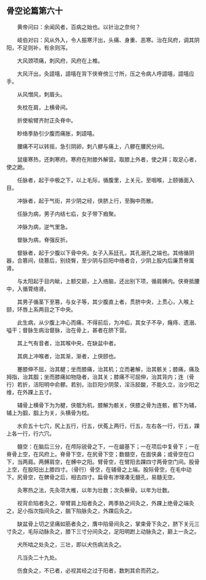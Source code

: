 ## 骨空论篇第六十


&emsp;&emsp;黄帝问曰：余闻风者，百病之始也。以针治之奈何？

&emsp;&emsp;岐伯对曰：风从外入，令人振寒汗出，头痛、身重、恶寒。治在风府，调其阴阳，不足则补，有余则泻。

&emsp;&emsp;大风颈项痛，刺风府，风府在上椎。

&emsp;&emsp;大风汗出，灸譩嘻，譩嘻在背下侠脊傍三寸所，压之令病人呼譩嘻，譩嘻应手。

&emsp;&emsp;从风憎风，刺眉头。

&emsp;&emsp;失枕在肩，上横骨间。

&emsp;&emsp;折使榆臂齐肘正灸脊中。

&emsp;&emsp;眇络季胁引少腹而痛胀，刺譩嘻。

&emsp;&emsp;腰痛不可以转摇，急引阴卵，刺八髎与痛上，八髎在腰尻分间。

&emsp;&emsp;鼠瘘寒热，还刺寒府。寒府在附膝外解营。取膝上外者，使之拜；取足心者，使之跪。

&emsp;&emsp;任脉者，起于中极之下，以上毛际，循腹里，上关元，至咽喉，上颐循面入目。

&emsp;&emsp;冲脉者，起于气街，并少阴之经，侠脐上行，至胸中而散。

&emsp;&emsp;任脉为病，男子内结七疝，女子带下瘕聚。

&emsp;&emsp;冲脉为病，逆气里急。

&emsp;&emsp;督脉为病，脊强反折。

&emsp;&emsp;督脉者，起于少腹以下骨中央。女子入系廷孔，其孔溺孔之端也。其络循阴器，合篡间，绕篡后，别绕臀，至少阴与巨阳中络者合，少阴上股内后廉贯脊属肾。

&emsp;&emsp;与太阳起于目内眦，上额交巅，上入络脑，还出别下项，循肩髆内。侠脊抵腰中，入循膂络肾。

&emsp;&emsp;其男子循茎下至篡，与女子等，其少腹直上者，贯脐中央，上贯心，入喉上颐，环唇上系两目之下中央。

&emsp;&emsp;此生病，从少腹上冲心而痛，不得前后，为冲疝，其女子不孕，癃痔、遗溺、嗌干；督脉生病治督脉，治在骨上，甚者在脐下营。

&emsp;&emsp;其上气有音者，治其喉中央，在缺盆中者。

&emsp;&emsp;其病上冲喉者，治其渐，渐者，上侠颐也。

&emsp;&emsp;蹇膝伸不屈，治其楗；坐而膝痛，治其机；立而暑解，治其骸关；膝痛，痛及拇指，治其腘；坐而膝痛如物隐者，治其关；膝痛不可屈伸，治其背内；连（骨行）若折，活阳明中俞髎。若别，治巨阳少阴荥，淫泺胫酸，不能久立，治少阳之维，在外踝上五寸。

&emsp;&emsp;辅骨上横骨下为为楗，侠髋为机，膝解为骸关，侠膝之骨为连骸，骸下为辅，辅上为腘，腘上为关，头横骨为枕。

&emsp;&emsp;水俞五十七穴，尻上五行，行五，伏菟上两行，行五，左右各一行，行五，踝上各一行，行六穴。

&emsp;&emsp;髓空：在脑后三分，在颅际锐骨之下，一在龈基下；一在项后中复骨下；一在脊骨上空，在风府上。脊骨下空，在尻骨下空；数髓空，在面侠鼻；或骨空在口下，当两肩。两髆肩空，在髆中之阳。臂骨空，在臂阳去踝四寸两骨空门间。股骨上空，在股阳出上膝四寸。（骨行）骨空，在辅骨之上端。股际骨空，在毛中动下。尻骨空，在髀骨之后，相去四寸。扁骨有渗理凑无髓孔，易髓无空。

&emsp;&emsp;灸寒热之法，先灸项大椎，以年为壮数；次灸橛骨。以年为壮数。

&emsp;&emsp;视背俞陷者灸之，举臂肩上陷者灸之，两季胁之间灸之，外踝上绝骨之端灸之，足小指次指间灸之，腨下陷脉灸之，外踝后灸之。

&emsp;&emsp;缺盆骨上切之坚痛如筋者灸之，膺中陷骨间灸之，掌束骨下灸之，脐下关元三寸灸之，毛际动脉灸之，膝下三寸分间灸之，足阳明跗上动脉灸之，巅上一灸之。

&emsp;&emsp;犬所啮之处灸之，三壮，即以犬伤病法灸之。

&emsp;&emsp;凡当灸二十九处。

&emsp;&emsp;伤食灸之，不已者，必视其经之过于阳者，数刺其俞而药之。

